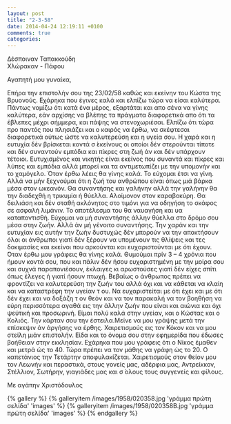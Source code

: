 ```yaml
---
layout: post
title: "2-3-58"
date: 2014-04-24 12:19:11 +0100
comments: true
categories:
---
```


Δέσποιναν Ταπακκούδη<br/>
Χλώρακαν - Πάφου

Αγαπητή μου γυναίκα,

Επήρα την επιστολήν σου της 23/02/58 καθώς και εκείνην του Κώστα της Βρυονούς. Εχάρηκα που έγινες καλά και ελπίζω τώρα να είσαι καλύτερα. Πάντως νομίζω ότι κατά ένα μέρος, εξαρτάται και απο σένα να γίνης καλύτερα, εάν αρχίσης να βλέπης τα πράγματα διαφορετικά απο ότι τα έβλεπες μέχρι σήμμερα, και πάψης να στενοχωριέσαι. Ελπίζω ότι τώρα προ παντός που πλησιάζει και ο καιρός να έρθω, να σκέφτεσαι διαφορετικά ούτως ώστε να καλυτερεύση και η υγεία σου. Η χαρά και η ευτυχία δέν βρίσκεται κοντά σ ́εκείνους οι οποίοι δέν στερούνται τίποτε και δέν συναντούν εμπόδια και πίκρες στη ζωή άν και δέν υπάρχουν τέτοιοι. Ευτυχισμένος και νικητής είναι εκείνος που συναντά και πίκρες και λύπες και εμπόδια αλλά μπορεί και τα αντιμετωπίζει με την υπομονήν και το χαμόγελο. Όταν έρθω λέεις θα γίνης καλά. Το εύχομαι έτσι να γίνη. Αλλά να μήν ξεχνούμαι ότι η ζωή του ανθρώπου είναι όπως μιά βάρκα μέσα στον ωκεανόν. Θα
συναντήσης και γαλήνην αλλά την γαλήνην θα την διαδεχθή η τρικυμία ή θύελλα. Αλοίμονον στον καραβοκύρη. Θα δειλιάση και δέν σταθή ακλόνητος στο τιμόνι για να οδηγήση το σκάφος σε ασφαλή λιμάνιν. Το αποτέλεσμα του θα ναυαγήση και υα καταποντισθή. Εύχομαι να μή συναντήσης άλλην θύελλα στο δρόμο σου μέσα στην ζωήν. Αλλά άν μή γένοιτο συναντήσης. Την χαράν και την ευτυχίαν εις αυτήν την ζωήν δυστυχώς δέν μπορούν να την αποκτήσουν όλοι οι άνθρωποι γιατί δέν ξέρουν να υπομένουν τις θλίψεις και τες δοκιμασίες και εκείνοι που αρκούνται και ευχαριστούνται με ότι έχουν.  ́Οταν έρθω μου γράφεις θα γίνης καλά. Θυμούμαι πρίν 3 – 4 χρόνια που ήμουν κοντά σου, που και πάλιν δέν ήσου ευχαριστημένη με την μοίρα σου και συχνά παραπονιέσουν, έκλαιγες κι αρωστούσες γιατί δέν είχες σπίτι όπως έλεγες ή γιατί ήσουν πτωχή. Βεβαίως ο άνθρωπος πρέπει να φροντίζει να καλυτερεύση την ζωήν του αλλά όχι και να κάθεται να κλαίη και να καταστρέφη την υγείαν τ ου. Να ευχαριστείται με ότι έχει και με ότι δέν έχει και να δοξάζη τ ον θεόν και να τον παρακαλή να τον βοηθήση να εύρη περισσότερα αγαθά εις την άλλην ζωήν που είναι και αιώνια και όχι ψεύτική και προσωρινή. Είμαι πολύ καλά στην υγείαν, και ο Κώστας και ο Κολιός. Την κάρταν σου την έστειλα.Μείνε να μου γράψης μετά την επίσκεψιν άν άργήσης να έρθης. Χαιρετισμούς εις τον Κόκον και να μου στείλη μιάν επιστολήν. Είδα και το όνομα σου στην εφημερίδα που έδωσες βοήθειαν στην εκκλησίαν. Εχάρηκα που μου γράφεις ότι ο Νίκος έμαθεν και μετρά ώς το 40. Τώρα πρέπει να τον μάθης να γράφη ώς το 20. Ο καπετάνιος την Τετάρτην αποφυλακίζεται. Χαιρετισμούς στον θείον μου τον Λεωνήν και περαστικά, στους γονείς μας, αδέρφια μας, Αντρείκκον, Στέλλιον, Σωτήρην, γιαγιάδες μας και σ ́ολους τους συγγενείς και φίλους.

Με αγάπην Χριστόδουλος

{% gallery %}
  {% galleryitem /images/1958/020358.jpg 'γράμμα πρώτη σελίδα' 'images' %}
  {% galleryitem /images/1958/020358B.jpg 'γράμμα πρώτη σελίδα' 'images' %}
{% endgallery %}
